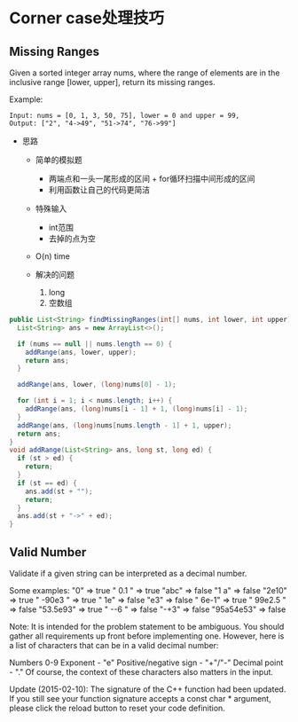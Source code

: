 # Corner case处理技巧

## Missing Ranges

Given a sorted integer array nums, where the range of elements are in the inclusive range [lower, upper], return its missing ranges.

Example:
```
Input: nums = [0, 1, 3, 50, 75], lower = 0 and upper = 99,
Output: ["2", "4->49", "51->74", "76->99"]
```
- 思路
  - 简单的模拟题
    - 两端点和一头一尾形成的区间 + for循环扫描中间形成的区间
    - 利用函数让自己的代码更简洁
  - 特殊输入
    - int范围
    - 去掉的点为空
  - O(n) time

  - 解决的问题
    1. long
    2. 空数组

```Java
public List<String> findMissingRanges(int[] nums, int lower, int upper) {
  List<String> ans = new ArrayList<>();

  if (nums == null || nums.length == 0) {
    addRange(ans, lower, upper);
    return ans;
  }

  addRange(ans, lower, (long)nums[0] - 1);

  for (int i = 1; i < nums.length; i++) {
    addRange(ans, (long)nums[i - 1] + 1, (long)nums[i] - 1);
  }
  addRange(ans, (long)nums[nums.length - 1] + 1, upper);
  return ans;
}
void addRange(List<String> ans, long st, long ed) {
  if (st > ed) {
    return;
  }
  if (st == ed) {
    ans.add(st + "");
    return;
  }
  ans.add(st + "->" + ed);
}
```

## Valid Number

Validate if a given string can be interpreted as a decimal number.

Some examples:
"0" => true
" 0.1 " => true
"abc" => false
"1 a" => false
"2e10" => true
" -90e3   " => true
" 1e" => false
"e3" => false
" 6e-1" => true
" 99e2.5 " => false
"53.5e93" => true
" --6 " => false
"-+3" => false
"95a54e53" => false

Note: It is intended for the problem statement to be ambiguous. You should gather all requirements up front before implementing one. However, here is a list of characters that can be in a valid decimal number:

Numbers 0-9
Exponent - "e"
Positive/negative sign - "+"/"-"
Decimal point - "."
Of course, the context of these characters also matters in the input.

Update (2015-02-10):
The signature of the C++ function had been updated. If you still see your function signature accepts a const char * argument, please click the reload button to reset your code definition.
